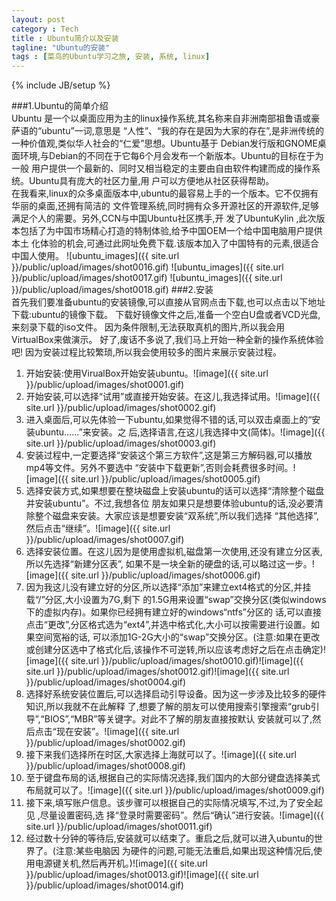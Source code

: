 ```yaml
---
layout: post
category : Tech
title : Ubuntu简介以及安装
tagline: "Ubuntu的安装"
tags : [菜鸟的Ubuntu学习之旅, 安装, 系统, linux]
---
```

{% include JB/setup %}



###1.Ubuntu的简单介绍   
Ubuntu 是一个以桌面应用为主的linux操作系统,其名称来自非洲南部祖鲁语或豪萨语的“ubuntu”一词,意思是 “人性”、“我的存在是因为大家的存在”,是非洲传统的一种价值观,类似华人社会的“仁爱”思想。Ubuntu基于 Debian发行版和GNOME桌面环境,与Debian的不同在于它每6个月会发布一个新版本。Ubuntu的目标在于为一般 用户提供一个最新的、同时又相当稳定的主要由自由软件构建而成的操作系统。Ubuntu具有庞大的社区力量,用 户可以方便地从社区获得帮助。  
在我看来,linux的众多桌面版本中,ubuntu的最容易上手的一个版本。它不仅拥有华丽的桌面,还拥有简洁的 文件管理系统,同时拥有众多开源社区的开源软件,足够满足个人的需要。另外,CCN与中国Ubuntu社区携手,开 发了UbuntuKylin ,此次版本包括了为中国市场精心打造的特制体验,给予中国OEM一个给中国电脑用户提供本土 化体验的机会,可通过此网址免费下载.该版本加入了中国特有的元素,很适合中国人使用。
![ubuntu_images]({{ site.url }}/public/upload/images/shot0016.gif)
![ubuntu_images]({{ site.url }}/public/upload/images/shot0017.gif)
![ubuntu_images]({{ site.url }}/public/upload/images/shot0018.gif)
###2.安装   
首先我们要准备ubuntu的安装镜像,可以直接从官网点击下载,也可以点击以下地址下载:ubuntu的镜像下载。
下载好镜像文件之后,准备一个空白U盘或者VCD光盘,来刻录下载的iso文件。 因为条件限制,无法获取真机的图片,所以我会用VirtualBox来做演示。 好了,废话不多说了,我们马上开始一种全新的操作系统体验吧! 因为安装过程比较繁琐,所以我会使用较多的图片来展示安装过程。


 1. 开始安装:使用VirualBox开始安装ubuntu。![image]({{ site.url }}/public/upload/images/shot0001.gif)
 2. 开始安装,可以选择“试用”或直接开始安装。在这儿,我选择试用。![image]({{ site.url }}/public/upload/images/shot0002.gif)
 3. 进入桌面后,可以先体验一下ubuntu,如果觉得不错的话,可以双击桌面上的“安装ubuntu......”来安装。之 后,选择语言,在这儿我选择中文(简体)。![image]({{ site.url }}/public/upload/images/shot0003.gif)
 4. 安装过程中,一定要选择“安装这个第三方软件”,这是第三方解码器,可以播放mp4等文件。另外不要选中 “安装中下载更新”,否则会耗费很多时间。![image]({{ site.url }}/public/upload/images/shot0005.gif)
 5. 选择安装方式,如果想要在整块磁盘上安装ubuntu的话可以选择“清除整个磁盘并安装ubuntu”。不过,我想各位 朋友如果只是想要体验ubuntu的话,没必要清除整个磁盘来安装。大家应该是想要安装“双系统”,所以我们选择 “其他选择”,然后点击“继续”。![image]({{ site.url }}/public/upload/images/shot0007.gif)
 6. 选择安装位置。在这儿因为是使用虚拟机,磁盘第一次使用,还没有建立分区表,所以先选择“新建分区表”, 如果不是一块全新的硬盘的话,可以略过这一步。![image]({{ site.url }}/public/upload/images/shot0006.gif)
 7. 因为我这儿没有建立好的分区,所以选择“添加”来建立ext4格式的分区,并挂载“/”分区,大小设置为7G,剩下 的1.5G用来设置“swap”交换分区(类似windows下的虚拟内存)。如果你已经拥有建立好的windows“ntfs”分区的 话,可以直接点击“更改”,分区格式选为“ext4”,并选中格式化,大小可以按需要进行设置。如果空间宽裕的话, 可以添加1G-2G大小的“swap”交换分区。(注意:如果在更改或创建分区选中了格式化后,该操作不可逆转,所以应该考虑好之后在点击确定)![image]({{ site.url }}/public/upload/images/shot0010.gif)![image]({{ site.url }}/public/upload/images/shot0012.gif)![image]({{ site.url }}/public/upload/images/shot0004.gif)
 8. 选择好系统安装位置后,可以选择启动引导设备。因为这一步涉及比较多的硬件知识,所以我就不在此解释 了,想要了解的朋友可以使用搜索引擎搜索“grub引导”,“BIOS”,“MBR”等关键字。对此不了解的朋友直接按默认 安装就可以了,然后点击“现在安装”。![image]({{ site.url }}/public/upload/images/shot0002.gif)
 9. 接下来我们选择所在时区,大家选择上海就可以了。![image]({{ site.url }}/public/upload/images/shot0008.gif)
 10. 至于键盘布局的话,根据自己的实际情况选择,我们国内的大部分键盘选择美式布局就可以了。![image]({{ site.url }}/public/upload/images/shot0009.gif)
 11. 接下来,填写账户信息。该步骤可以根据自己的实际情况填写,不过,为了安全起见 ,尽量设置密码,选 择“登录时需要密码”。然后“确认”进行安装。![image]({{ site.url }}/public/upload/images/shot0011.gif)
 12. 经过数十分钟的等待后,安装就可以结束了。重启之后,就可以进入ubuntu的世界了。(注意:某些电脑因 为硬件的问题,可能无法重启,如果出现这种情况后,使用电源键关机,然后再开机。)![image]({{ site.url }}/public/upload/images/shot0013.gif)![image]({{ site.url }}/public/upload/images/shot0014.gif)